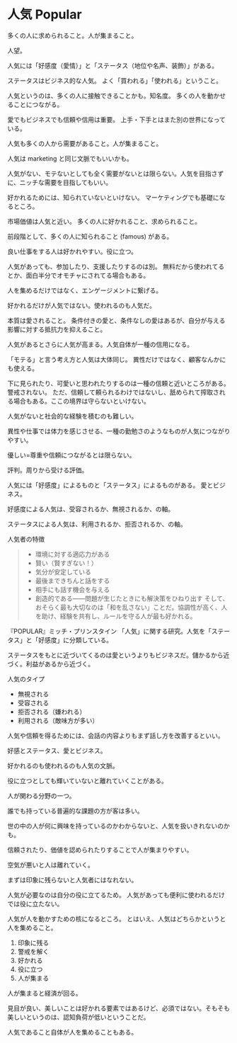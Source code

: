 # 人気 Popular

多くの人に求められること。人が集まること。

人望。

人気には「好感度（愛情）」と「ステータス（地位や名声、装飾）」がある。

ステータスはビジネス的な人気。
よく「買われる」「使われる」ということ。

人気というのは、多くの人に接触できることかも。知名度。
多くの人を動かせることにつながる。

愛でもビジネスでも信頼や信用は重要。
上手・下手とはまた別の世界になっている。

人気も多くの人から需要があること。人が集まること。

人気は marketing と同じ文脈でもいいかも。

人気がない、モテないとしても全く需要がないとは限らない。人気を目指さずに、ニッチな需要を目指してもいい。

好かれるためには、知られていないといけない。
マーケティングでも基礎になるところ。

市場価値は人気と近い。
多くの人に好かれること、求められること。

前段階として、多くの人に知られること (famous) がある。

良い仕事をする人は好かれやすい。役に立つ。

人気があっても、参加したり、支援したりするのは別。
無料だから使われてるとか、面白半分でオモチャにされてる場合もある。

人を集めるだけではなく、エンゲージメントに繋げる。

好かれるだけが人気ではない。使われるのも人気だ。

本質は愛されること。
条件付きの愛と、条件なしの愛はあるが、自分が与える影響に対する抵抗力を抑えること。

人気があるとさらに人気が高まる。人気自体が一種の信用になる。

「モテる」と言う考え方と人気は大体同じ。
異性だけではなく、顧客なんかにも使える。

下に見られたり、可愛いと思われたりするのは一種の信頼と近いところがある。警戒されない。
ただ、信頼して頼られるわけではないし、舐められて搾取される場合もある。ここの境界は守らないといけない。

人気がないと社会的な経験を積むのも難しい。

異性や仕事では体力を感じさせる、一種の勤勉さのようなものが人気につながりやすい。

優しい=尊重や信頼につながるとは限らない。

評判。周りから受ける評価。

人気には「好感度」によるものと「ステータス」によるものがある。
愛とビジネス。

好感度による人気は、受容されるか、無視されるか、の軸。

ステータスによる人気は、利用されるか、拒否されるか、の軸。

人気者の特徴

> - 環境に対する適応力がある
> - 賢い（賢すぎない！）
> - 気分が安定している
> - 最後まできちんと話をする
> - 相手にも話す機会を与える
> - 創造的である——問題が生じたときにも解決策をひねり出す
>   そして、おそらく最も大切なのは「和を乱さない」ことだ。協調性が高く、人を助け、経験を共有し、ルールを守る人が最も好かれる。

『POPULAR』ミッチ・プリンスタイン
「人気」に関する研究。人気を「ステータス」と「好感度」に分類している。

ステータスをもとに近づいてくるのは愛というよりもビジネスだ。儲かるから近づく。利益があるから近づく。

人気のタイプ

- 無視される
- 受容される
- 拒否される（嫌われる）
- 利用される（敵味方が多い）

人気や信頼を得るためには、会話の内容よりもまず話し方を改善するといい。

好感とステータス、愛とビジネス。

好かれるのも使われるのも人気の文脈。

役に立つとしても輝いていないと離れていくことがある。

人が関わる分野の一つ。

誰でも持っている普遍的な課題の方が客は多い。

世の中の人が何に興味を持っているのかわからないと、人気を扱いきれないのかも。

信頼されたり、価値を認められたりすることで人が集まりやすい。

空気が悪いと人は離れていく。

まずは印象に残らないと人気者にはなれない。

人気が必要なのは自分の役に立てるため。
人気があっても便利に使われるだけでは役に立たない。

人気が人を動かすための核になるところ。
とはいえ、人気はどちらかというと人を集めること。

1. 印象に残る
2. 警戒を解く
3. 好かれる
4. 役に立つ
5. 人が集まる

人が集まると経済が回る。

見目が良い、美しいことは好かれる要素ではあるけど、必須ではない。そもそも美しいというのは、認知負荷が低いということだ。

人気であること自体が人を集めることもある。
